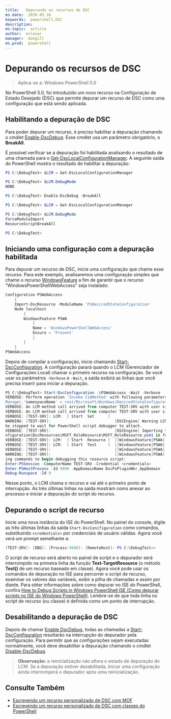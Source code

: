 ```yaml
---
title:   Depurando os recursos de DSC
ms.date:  2016-05-16
keywords:  powershell,DSC
description:  
ms.topic:  article
author:  eslesar
manager:  dongill
ms.prod:  powershell
---
```


# Depurando os recursos de DSC

> Aplica-se a: Windows PowerShell 5.0

No PowerShell 5.0, foi introduzido um novo recurso na Configuração de Estado Desejado (DSC) que permite depurar um recurso de DSC como uma configuração que está sendo aplicada.

## Habilitando a depuração de DSC
Para poder depurar um recurso, é preciso habilitar a depuração chamando o cmdlet [Enable-DscDebug](https://technet.microsoft.com/en-us/library/mt517870.aspx). Esse cmdlet usa um parâmetro obrigatório, o **BreakAll**. 

É possível verificar se a depuração foi habilitada analisando o resultado de uma chamada para o [Get-DscLocalConfigurationManager](https://technet.microsoft.com/en-us/library/dn407378.aspx). 
A seguinte saída do PowerShell mostra o resultado de habilitar a depuração:


```powershell
PS C:\DebugTest> $LCM = Get-DscLocalConfigurationManager

PS C:\DebugTest> $LCM.DebugMode
NONE

PS C:\DebugTest> Enable-DscDebug -BreakAll

PS C:\DebugTest> $LCM = Get-DscLocalConfigurationManager

PS C:\DebugTest> $LCM.DebugMode
ForceModuleImport
ResourceScriptBreakAll

PS C:\DebugTest>
```


## Iniciando uma configuração com a depuração habilitada
Para depurar um recurso de DSC, inicie uma configuração que chame esse recurso. Para este exemplo, analisaremos uma configuração simples que chame o recurso [WindowsFeature](windowsfeatureResource.md) a fim de garantir que o recurso "WindowsPowerShellWebAccess" seja instalado:

```powershell
Configuration PSWebAccess
    {
    Import-DscResource -ModuleName 'PsDesiredStateConfiguration'
    Node localhost
        {
        WindowsFeature PSWA
            {
            Name = 'WindowsPowerShellWebAccess'
            Ensure = 'Present'
            }
        }
    }
PSWebAccess
```
Depois de compilar a configuração, inicie chamando [Start-DscConfiguration](https://technet.microsoft.com/en-us/library/dn521623.aspx). A configuração parará quando o LCM (Gerenciador de Configurações Local) chamar o primeiro recurso na configuração. Se você usar os parâmetros `-Verbose` e `-Wait`, a saída exibirá as linhas que você precisa inserir para iniciar a depuração.

```powershell
PS C:\DebugTest> Start-DscConfiguration .\PSWebAccess -Wait -Verbose
VERBOSE: Perform operation 'Invoke CimMethod' with following parameters, ''methodName' = SendConfigurationApply,'className' = MSFT_DSCLocalConfiguration
Manager,'namespaceName' = root/Microsoft/Windows/DesiredStateConfiguration'.
VERBOSE: An LCM method call arrived from computer TEST-SRV with user sid S-1-5-21-2127521184-1604012920-1887927527-108583.
VERBOSE: An LCM method call arrived from computer TEST-SRV with user sid S-1-5-21-2127521184-1604012920-1887927527-108583.
VERBOSE: [TEST-SRV]: LCM:  [ Start  Set      ]
WARNING: [TEST-SRV]:                            [DSCEngine] Warning LCM is in Debug 'ResourceScriptBreakAll' mode.  Resource script processing will 
be stopped to wait for PowerShell script debugger to attach.
VERBOSE: [TEST-SRV]:                            [DSCEngine] Importing the module C:\WINDOWS\system32\WindowsPowerShell\v1.0\Modules\PSDesiredStateCo
nfiguration\DscResources\MSFT_RoleResource\MSFT_RoleResource.psm1 in force mode.
VERBOSE: [TEST-SRV]: LCM:  [ Start  Resource ]  [[WindowsFeature]PSWA]
VERBOSE: [TEST-SRV]: LCM:  [ Start  Test     ]  [[WindowsFeature]PSWA]
VERBOSE: [TEST-SRV]:                            [[WindowsFeature]PSWA] Importing the module MSFT_RoleResource in force mode.
WARNING: [TEST-SRV]:                            [[WindowsFeature]PSWA] Resource is waiting for PowerShell script debugger to attach.  Use the follow
ing commands to begin debugging this resource script:
Enter-PSSession -ComputerName TEST-SRV -Credential <credentials>
Enter-PSHostProcess -Id 9000 -AppDomainName DscPsPluginWkr_AppDomain
Debug-Runspace -Id 9
```
Nesse ponto, o LCM chama o recurso e vai até o primeiro ponto de interrupção. As três últimas linhas na saída mostram como anexar ao processo e iniciar a depuração do script do recurso.

## Depurando o script de recurso

Inicie uma nova instância do ISE do PowerShell. No painel do console, digite as três últimas linhas da saída `Start-DscConifiguration` como comandos, substituindo `<credentials>` por credenciais de usuário válidas. Agora você verá um prompt semelhante a:

```powershell
[TEST-SRV]: [DBG]: [Process:9000]: [RemoteHost]: PS C:\DebugTest>>
```

O script de recurso será aberto no painel de script e o depurador será interrompido na primeira linha da função **Test-TargetResource** (o método **Test()** de um recurso baseado em classe).
Agora você pode usar os comandos de depuração no ISE para percorrer o script de recurso, examinar os valores das variáveis, exibir a pilha de chamadas e assim por diante. Para obter informações sobre como depurar no ISE do PowerShell, confira [How to Debug Scripts in Windows PowerShell ISE (Como depurar scripts no ISE do Windows PowerShell)](https://technet.microsoft.com/en-us/library/dd819480.aspx). Lembre-se de que toda linha no script de recurso (ou classe) é definida como um ponto de interrupção.

## Desabilitando a depuração de DSC

Depois de chamar [Enable DscDebug](https://technet.microsoft.com/en-us/library/mt517870.aspx), todas as chamadas a [Start-DscConfiguration](https://technet.microsoft.com/en-us/library/dn521623.aspx) resultarão na interrupção do depurador pela configuração. Para permitir que as configurações sejam executadas normalmente, você deve desabilitar a depuração chamando o cmdlet [Disable-DscDebug](https://technet.microsoft.com/en-us/library/mt517872.aspx).

>**Observação:** a reinicialização não altera o estado de depuração do LCM. Se a depuração estiver desabilitada, iniciar uma configuração ainda interromperá o depurador após uma reinicialização.


## Consulte Também
- [Escrevendo um recurso personalizado de DSC com MOF](authoringResourceMOF.md) 
- [Escrevendo um recurso personalizado de DSC com classes do PowerShell](authoringResourceClass.md)



<!--HONumber=May16_HO3-->


